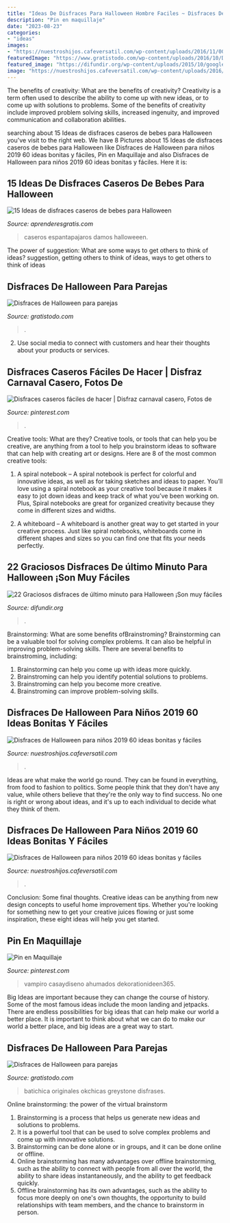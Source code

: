 ```yaml
---
title: "Ideas De Disfraces Para Halloween Hombre Faciles ~ Disfraces De Halloween Para Niños 2019 60 Ideas Bonitas Y Fáciles"
description: "Pin en maquillaje"
date: "2023-08-23"
categories:
- "ideas"
images:
- "https://nuestroshijos.cafeversatil.com/wp-content/uploads/2016/11/003-53.jpg"
featuredImage: "https://www.gratistodo.com/wp-content/uploads/2016/10/Disfraces-parejas-halloween-14.jpg"
featured_image: "https://difundir.org/wp-content/uploads/2015/10/google-disfraz-600x800.jpg"
image: "https://nuestroshijos.cafeversatil.com/wp-content/uploads/2016/11/003-53.jpg"
---
```



The benefits of creativity: What are the benefits of creativity?
Creativity is a term often used to describe the ability to come up with new ideas, or to come up with solutions to problems. Some of the benefits of creativity include improved problem solving skills, increased ingenuity, and improved communication and collaboration abilities.

	

		
searching about 15 Ideas de disfraces caseros de bebes para Halloween you've visit to the right web. We have 8 Pictures about 15 Ideas de disfraces caseros de bebes para Halloween like Disfraces de Halloween para niños 2019 60 ideas bonitas y fáciles, Pin en Maquillaje and also Disfraces de Halloween para niños 2019 60 ideas bonitas y fáciles. Here it is:
		
    
## 15 Ideas De Disfraces Caseros De Bebes Para Halloween

<img loading=lazy src="http://www.aprenderesgratis.com/wp-content/uploads/2018/10/disfraz-bebe-espantapajaros.jpg" onerror="this.onerror=null;this.src='https://tse2.mm.bing.net/th?id=OIP.msFt8k1fvmqpCQbIfVIsMgHaKS&amp;pid=15.1';" alt="15 Ideas de disfraces caseros de bebes para Halloween">

_Source: aprenderesgratis.com_

>caseros espantapajaros damos halloweeen. 

	

The power of suggestion: What are some ways to get others to think of ideas?
suggestion, getting others to think of ideas, ways to get others to think of ideas

    
## Disfraces De Halloween Para Parejas

<img loading=lazy src="https://www.gratistodo.com/wp-content/uploads/2016/10/Disfraces-parejas-halloween-14.jpg" onerror="this.onerror=null;this.src='https://tse3.mm.bing.net/th?id=OIP.VAy6ZL_mQgigZ6lRq9o2zgHaLI&amp;pid=15.1';" alt="Disfraces de Halloween para parejas">

_Source: gratistodo.com_

>. 

	

2. Use social media to connect with customers and hear their thoughts about your products or services.

    
## Disfraces Caseros Fáciles De Hacer | Disfraz Carnaval Casero, Fotos De

<img loading=lazy src="https://i.pinimg.com/736x/39/56/b4/3956b487da2ed817d740b5a13fc93b26--pretty-ugly-ideas-para.jpg" onerror="this.onerror=null;this.src='https://tse2.mm.bing.net/th?id=OIP.1-eNx9Szf2MDrm3VvOmwjwHaFj&amp;pid=15.1';" alt="Disfraces caseros fáciles de hacer | Disfraz carnaval casero, Fotos de">

_Source: pinterest.com_

>. 

	

Creative tools: What are they?
Creative tools, or tools that can help you be creative, are anything from a tool to help you brainstorm ideas to software that can help with creating art or designs. Here are 8 of the most common creative tools:
1. A spiral notebook – A spiral notebook is perfect for colorful and innovative ideas, as well as for taking sketches and ideas to paper. You’ll love using a spiral notebook as your creative tool because it makes it easy to jot down ideas and keep track of what you’ve been working on. Plus, Spiral notebooks are great for organized creativity because they come in different sizes and widths.

2. A whiteboard – A whiteboard is another great way to get started in your creative process. Just like spiral notebooks, whiteboards come in different shapes and sizes so you can find one that fits your needs perfectly.

    
## 22 Graciosos Disfraces De último Minuto Para Halloween ¡Son Muy Fáciles

<img loading=lazy src="https://difundir.org/wp-content/uploads/2015/10/google-disfraz-600x800.jpg" onerror="this.onerror=null;this.src='https://tse2.mm.bing.net/th?id=OIP.I-hPmGpOuQdXFuCz921LJQHaJ4&amp;pid=15.1';" alt="22 Graciosos disfraces de último minuto para Halloween ¡Son muy fáciles">

_Source: difundir.org_

>. 

	

Brainstorming: What are some benefits ofBrainstroming?
Brainstorming can be a valuable tool for solving complex problems. It can also be helpful in improving problem-solving skills. There are several benefits to brainstroming, including: 
1) Brainstorming can help you come up with ideas more quickly. 
2) Brainstroming can help you identify potential solutions to problems. 
3) Brainstroming can help you become more creative. 
4) Brainstroming can improve problem-solving skills.

    
## Disfraces De Halloween Para Niños 2019 60 Ideas Bonitas Y Fáciles

<img loading=lazy src="https://nuestroshijos.cafeversatil.com/wp-content/uploads/2016/11/007-49.jpg" onerror="this.onerror=null;this.src='https://tse2.mm.bing.net/th?id=OIP.7kDgVKxp_wMEbQ-Veu71vQHaLH&amp;pid=15.1';" alt="Disfraces de Halloween para niños 2019 60 ideas bonitas y fáciles">

_Source: nuestroshijos.cafeversatil.com_

>. 

	

Ideas are what make the world go round. They can be found in everything, from food to fashion to politics. Some people think that they don't have any value, while others believe that they're the only way to find success. No one is right or wrong about ideas, and it's up to each individual to decide what they think of them.

    
## Disfraces De Halloween Para Niños 2019 60 Ideas Bonitas Y Fáciles

<img loading=lazy src="https://nuestroshijos.cafeversatil.com/wp-content/uploads/2016/11/003-53.jpg" onerror="this.onerror=null;this.src='https://tse2.mm.bing.net/th?id=OIP.srGtvgEGIrlcuBt7hYHDHgHaLX&amp;pid=15.1';" alt="Disfraces de Halloween para niños 2019 60 ideas bonitas y fáciles">

_Source: nuestroshijos.cafeversatil.com_

>. 

	

Conclusion: Some final thoughts.
Creative ideas can be anything from new design concepts to useful home improvement tips. Whether you're looking for something new to get your creative juices flowing or just some inspiration, these eight ideas will help you get started.

    
## Pin En Maquillaje

<img loading=lazy src="https://i.pinimg.com/736x/b4/d6/c7/b4d6c7a37ab1f0dd313f00eed244d464.jpg" onerror="this.onerror=null;this.src='https://tse4.mm.bing.net/th?id=OIP.t-WvDUMl5p4Ld9xTw6pSGQHaKx&amp;pid=15.1';" alt="Pin en Maquillaje">

_Source: pinterest.com_

>vampiro casaydiseno ahumados dekorationideen365. 

	

Big Ideas are important because they can change the course of history. Some of the most famous ideas include the moon landing and jetpacks. There are endless possibilities for big ideas that can help make our world a better place. It is important to think about what we can do to make our world a better place, and big ideas are a great way to start.

    
## Disfraces De Halloween Para Parejas

<img loading=lazy src="https://www.gratistodo.com/wp-content/uploads/2016/10/Disfraces-parejas-halloween-10.jpg" onerror="this.onerror=null;this.src='https://tse4.mm.bing.net/th?id=OIP.CiUtCIvXTn24s0E2q96cQQAAAA&amp;pid=15.1';" alt="Disfraces de Halloween para parejas">

_Source: gratistodo.com_

>batichica originales okchicas greystone disfrases. 

	

Online brainstorming: the power of the virtual brainstorm
1. Brainstorming is a process that helps us generate new ideas and solutions to problems.
2. It is a powerful tool that can be used to solve complex problems and come up with innovative solutions.
3. Brainstorming can be done alone or in groups, and it can be done online or offline.
4. Online brainstorming has many advantages over offline brainstorming, such as the ability to connect with people from all over the world, the ability to share ideas instantaneously, and the ability to get feedback quickly.
5. Offline brainstorming has its own advantages, such as the ability to focus more deeply on one's own thoughts, the opportunity to build relationships with team members, and the chance to brainstorm in person.

